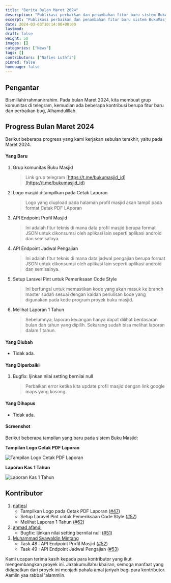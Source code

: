 ```yaml
---
title: "Berita Bulan Maret 2024"
description: "Publikasi perbaikan dan penambahan fitur baru sistem BukuMasjid."
excerpt: "Publikasi perbaikan dan penambahan fitur baru sistem BukuMasjid."
date: 2024-03-03T10:14:00+08:00
lastmod:
draft: false
weight: 50
images: []
categories: ["News"]
tags: []
contributors: ["Nafies Luthfi"]
pinned: false
homepage: false
---
```


## Pengantar

Bismillahirrahmanirrahim. Pada bulan Maret 2024, kita membuat grup komunitas di telegram, kemudian ada beberapa kontribusi berupa fitur baru dan perbaikan bug, Alhamdulillah.

## Progress Bulan Maret 2024

Berikut beberapa progress yang kami kerjakan sebulan terakhir, yaitu pada Maret 2024.

#### Yang Baru

1. Grup komunitas Buku Masjid
    > Link grup telegram [https://t.me/bukumasjid_id](https://t.me/bukumasjid_id)
1. Logo masjid ditampilkan pada Cetak Laporan
    > Logo yang diupload pada halaman profil masjid akan tampil pada format Cetak PDF LAporan
1. API Endpoint Profil Masjid
    > Ini adalah fitur teknis di mana data profil masjid berupa format JSON untuk dikonsumsi oleh aplikasi lain seperti aplikasi android dan semisalnya.
1. API Endpoint Jadwal Pengajian
    > Ini adalah fitur teknis di mana data jadwal pengajian berupa format JSON untuk dikonsumsi oleh aplikasi lain seperti aplikasi android dan semisalnya.
1. Setup Laravel Pint untuk Pemeriksaan Code Style
    > Ini berfungsi untuk memastikan kode yang akan masuk ke branch master sudah sesuai dengan kaidah penulisan kode yang digunakan pada kode program proyek buku masjid.
1. Melihat Laporan 1 Tahun
    > Sebelumnya, laporan keuangan hanya dapat dilihat berdasaran bulan dan tahun yang dipilih. Sekarang sudah bisa melihat laporan dalam 1 tahun.

#### Yang Diubah

- Tidak ada.

#### Yang Diperbaiki

1. Bugfix: Ijinkan nilai setting bernilai null
    > Perbaikan error ketika kita update profil masjid dengan link google maps yang kosong.

#### Yang Dihapus

- Tidak ada.

#### Screenshot

Berikut beberapa tampilan yang baru pada sistem Buku Masjid:

**Tampilan Logo Cetak PDF Laporan**

![Tampilan Logo Cetak PDF Laporan](images/blog/2024-04-03-monthly-news-2403_01.jpg "Tampilan Logo Cetak PDF Laporan")

**Laporan Kas 1 Tahun**

![Laporan Kas 1 Tahun](images/blog/2024-04-03-monthly-news-2403_02.jpg "Laporan Kas 1 Tahun")

## Kontributor

1. [nafiesl](https://github.com/nafiesl)
    - Tampilkan Logo pada Cetak PDF Laporan ([#47](https://github.com/buku-masjid/buku-masjid/pull/47))
    - Setup Laravel Pint untuk Pemeriksaan Code Style ([#57](https://github.com/buku-masjid/buku-masjid/pull/57))
    - Melihat Laporan 1 Tahun ([#62](https://github.com/buku-masjid/buku-masjid/pull/62))
1. [ahmad afandi](https://github.com/pandigresik)
    - Bugfix: Ijinkan nilai setting bernilai null ([#51](https://github.com/buku-masjid/buku-masjid/pull/51))
1. [Muhammad Syawaldin Mintang](https://github.com/muhammad-syawaldin)
    - Task 48 : API Endpoint Profil Masjid ([#52](https://github.com/buku-masjid/buku-masjid/pull/52))
    - Task 49 : API Endpoint Jadwal Pengajian ([#53](https://github.com/buku-masjid/buku-masjid/pull/53))

Kami ucapan terima kasih kepada para kontributor yang ikut mengembangkan proyek ini. Jazakumullahu khairan, semoga manfaat yang didapatkan dari proyek ini menjadi pahala amal jariyah bagi para kontributor. Aamiin yaa rabbal 'alammiin.
